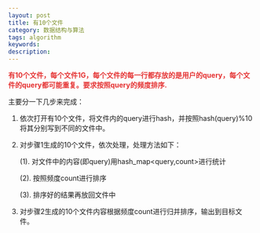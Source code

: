 ```yaml
---
layout: post
title: 有10个文件
category: 数据结构与算法
tags: algorithm
keywords: 
description: 
---
```


 

<span style="color:#e53333;">**有**</span><span
style="color:#e53333;">**10**</span><span
style="color:#e53333;">**个文件，每个文件**</span><span
style="color:#e53333;">**1G**</span><span
style="color:#e53333;">**，每个文件的每一行都存放的是用户的**</span><span
style="color:#e53333;">**query**</span><span
style="color:#e53333;">**，每个文件的**</span><span
style="color:#e53333;">**query**</span><span
style="color:#e53333;">**都可能重复。要求按照**</span><span
style="color:#e53333;">**query**</span><span
style="color:#e53333;">**的频度排序**</span><span
style="color:#e53333;">**.**</span>

主要分一下几步来完成：

1. 依次打开有10个文件，将文件内的query进行hash，并按照hash(query)%10将其分别写到不同的文件中。

2. 对步骤1生成的10个文件，依次处理，处理方法如下：

    (1). 对文件中的内容(即query)用hash\_map\<query,count\>进行统计

    (2). 按照频度count进行排序

    (3). 排序好的结果再放回文件中

3. 对步骤2生成的10个文件内容根据频度count进行归并排序，输出到目标文件。









